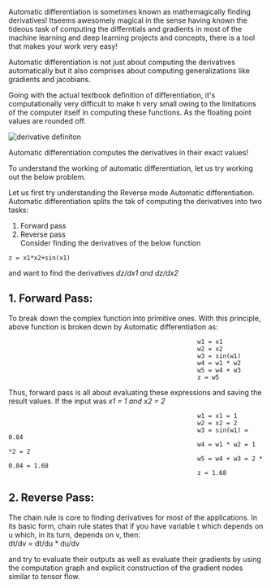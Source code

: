 Automatic differentiation is sometimes known as mathemagically finding derivatives! Itseems awesomely magical in the sense having known the 
tideous task of computing the differntials and gradients in most of the machine learning and deep learning projects and concepts,
there is a tool that makes your work very easy! 

Automatic differentiation is not just about computing the derivatives automatically but it also comprises about computing 
generalizations like gradients and jacobians. 

Going with the actual textbook definition of differentiation, it's computationally very difficult to make h very small owing to the 
limitations of the computer itself in computing these functions. As the floating point values are rounded off.

![derivative definiton](https://github.com/SumaDodo/Numerical-Optimization/blob/master/Automatic_differentiation/definition-derivative-function-800x800.jpg)

Automatic differentiation computes the derivatives in their exact values! 

To understand the working of automatic differentiation, let us try working out the below problem.

Let us first try understanding the Reverse mode Automatic differentiation.
Automatic differentiation splits the tak of computing the derivatives into two tasks:  
  1. Forward pass  
  2. Reverse pass  
Consider finding the derivatives of the below function
````
z = x1*x2+sin(x1) 
````
and want to find the derivatives *dz/dx1 and dz/dx2* 

## 1. Forward Pass:  
To break down the complex function into primitive ones. With this principle, above function is broken down by Automatic differentiation 
as:  
```
                                                    w1 = x1  
                                                    w2 = x2  
                                                    w3 = sin(w1)  
                                                    w4 = w1 * w2  
                                                    w5 = w4 + w3  
                                                    z = w5  
 ```
Thus, forward pass is all about evaluating these expressions and saving the result values. 
If the input was *x1 = 1 and x2 = 2*
```
                                                    w1 = x1 = 1
                                                    w2 = x2 = 2
                                                    w3 = sin(w1) = 0.84
                                                    w4 = w1 * w2 = 1 *2 = 2
                                                    w5 = w4 + w3 = 2 * 0.84 = 1.68
                                                    z = 1.68
 ```
 ## 2. Reverse Pass:  
  The chain rule is core to finding derivatives for most of the applications.
  In its basic form, chain rule states that if you have variable t which depends on u which, in its turn, depends on v, then:  
  dt/dv = dt/du * du/dv
 
and try to evaluate their outputs as well as evaluate their gradients by using the computation graph and explicit construction of 
the gradient nodes similar to tensor flow.
